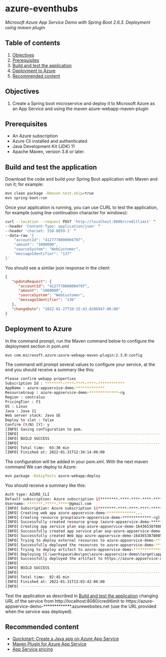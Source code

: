 # azure-eventhubs
*Microsoft Azure App Service Demo with Spring Boot 2.6.3. Deployment using maven plugin*

## Table of contents
1. [Objectives](#Objectives)
2. [Prerequisites](#prerequisites)
3. [Build and test the application](#build-and-test-the-application)
4. [Deployment to Azure](#deployment-to-azure)
5. [Recommended content](#recommended-content)

## Objectives
1. Create a Spring boot microservice and deploy it to Microsoft Azure as an App Service and using the maven azure-webapp-maven-plugin

## Prerequisites
* An Azure subscription
* Azure Cli installed and authenticated
* Java Development Kit (JDK) 11
* Apache Maven, version 3.8 or later.

## Build and test the application

Download the code and build your Spring Boot application with Maven and run it; for example:
~~~bash
mvn clean package -Dmaven.test.skip=true
mvn spring-boot:run
~~~

Once your application is running, you can use CURL to test the application, for example (using line continuation character for windows):
~~~bash
curl --location --request POST 'http://localhost:8080/creditlimit' ^
--header 'Content-Type: application/json' ^
--header 'charset: ISO-8859-1' ^
--data-raw '{
    "accountId": "4127778000004797",
    "amount": "1000000",
    "sourceSystem": "WebCustomer",
    "messageIdentifier": "137"
}'
~~~

You should see a similar json response in the client:
~~~json
{
   "updateRequest": {
      "accountId": "4127778000004797",
      "amount": "1000000",
      "sourceSystem": "WebCustomer",
      "messageIdentifier": "136"
   },
   "changeDate": "2022-01-27T10:15:43.0286947-06:00"
}
~~~

## Deployment to Azure

In the command prompt, run the Maven command below to configure the deployment section in pom.xml
~~~bash
mvn com.microsoft.azure:azure-webapp-maven-plugin:2.3.0:config
~~~

The command will prompt several values to configure your service, at the end you should receive a summary like this:
~~~bash
Please confirm webapp properties
Subscription Id : ********-****-****-****-************
AppName : azure-appservice-demo-*************
ResourceGroup : azure-appservice-demo-*************-rg
Region : centralus
PricingTier : F1
OS : Linux
Java : Java 11
Web server stack: Java SE
Deploy to slot : false
Confirm (Y/N) [Y]: y
[INFO] Saving configuration to pom.
[INFO] ------------------------------------------------------------------------
[INFO] BUILD SUCCESS
[INFO] ------------------------------------------------------------------------
[INFO] Total time:  03:30 min
[INFO] Finished at: 2022-01-31T12:34:14-06:00
~~~

The configuration will be added in your pom.xml. With the next maven command We can deploy to Azure:
~~~bash
mvn package -DskipTests azure-webapp:deploy
~~~

You should receive a summary like this:
~~~bash
Auth type: AZURE_CLI
Default subscription: Azure subscription 1(********-****-****-****-************)
Username: *******.*****.*****@gmail.com
[INFO] Subscription: Azure subscription 1(********-****-****-****-************)
[INFO] Creating web app azure-appservice-demo-*************...
[INFO] Creating resource group(azure-appservice-demo-*************-rg) in region (centralus)...
[INFO] Successfully created resource group (azure-appservice-demo-*************-rg).
[INFO] Creating app service plan asp-azure-appservice-demo-1643653878085...
[INFO] Successfully created app service plan asp-azure-appservice-demo-**********
[INFO] Successfully created Web App azure-appservice-demo-1643653878085.
[INFO] Trying to deploy external resources to azure-appservice-demo-*************...
[INFO] Successfully deployed the resources to azure-appservice-demo-*************
[INFO] Trying to deploy artifact to azure-appservice-demo-*************...
[INFO] Deploying (C:\workspace\dev\poc\azure-appservice-demo\target\app.jar)[jar]  ...
[INFO] Successfully deployed the artifact to https://azure-appservice-demo-*************.azurewebsites.net
[INFO] ------------------------------------------------------------------------
[INFO] BUILD SUCCESS
[INFO] ------------------------------------------------------------------------
[INFO] Total time:  02:45 min
[INFO] Finished at: 2022-01-31T13:03:42-06:00
[INFO] ------------------------------------------------------------------------
~~~

Test the application as described in [Build and test the application](#build-and-test-the-application) changing URL of the service
from http://localhost:8080/creditlimit to https://azure-appservice-demo-*************.azurewebsites.net
(use the URL provided when the service was deployed).


## Recommended content
* [Quickstart: Create a Java app on Azure App Service](https://docs.microsoft.com/en-us/azure/app-service/quickstart-java?tabs=javase&pivots=platform-linux)
* [Maven Plugin for Azure App Service](https://github.com/microsoft/azure-maven-plugins/blob/master/azure-webapp-maven-plugin/README.md)
* [App Service pricing](https://azure.microsoft.com/en-us/pricing/details/app-service/windows/)

  